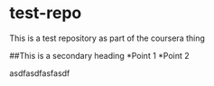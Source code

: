 # test-repo
This is a test repository as part of the coursera thing

##This is a secondary heading
*Point 1
*Point 2

asdfasdfasfasdf